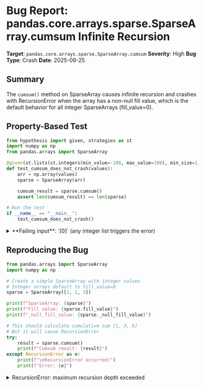 # Bug Report: pandas.core.arrays.sparse.SparseArray.cumsum Infinite Recursion

**Target**: `pandas.core.arrays.sparse.SparseArray.cumsum`
**Severity**: High
**Bug Type**: Crash
**Date**: 2025-09-25

## Summary

The `cumsum()` method on SparseArray causes infinite recursion and crashes with RecursionError when the array has a non-null fill value, which is the default behavior for all integer SparseArrays (fill_value=0).

## Property-Based Test

```python
from hypothesis import given, strategies as st
import numpy as np
from pandas.arrays import SparseArray

@given(st.lists(st.integers(min_value=-100, max_value=100), min_size=1, max_size=100))
def test_cumsum_does_not_crash(values):
    arr = np.array(values)
    sparse = SparseArray(arr)

    cumsum_result = sparse.cumsum()
    assert len(cumsum_result) == len(sparse)

# Run the test
if __name__ == "__main__":
    test_cumsum_does_not_crash()
```

<details>

<summary>
**Failing input**: `[0]` (any integer list triggers the error)
</summary>
```
  + Exception Group Traceback (most recent call last):
  |   File "/home/npc/pbt/agentic-pbt/worker_/57/hypo.py", line 15, in <module>
  |     test_cumsum_does_not_crash()
  |     ~~~~~~~~~~~~~~~~~~~~~~~~~~^^
  |   File "/home/npc/pbt/agentic-pbt/worker_/57/hypo.py", line 6, in test_cumsum_does_not_crash
  |     def test_cumsum_does_not_crash(values):
  |                    ^^^
  |   File "/home/npc/miniconda/lib/python3.13/site-packages/hypothesis/core.py", line 2124, in wrapped_test
  |     raise the_error_hypothesis_found
  | hypothesis.errors.FlakyFailure: Inconsistent results from replaying a test case!
  |   last: INTERESTING from RecursionError at /home/npc/miniconda/lib/python3.13/site-packages/pandas/core/dtypes/cast.py:1810
  |   this: INTERESTING from RecursionError at /home/npc/miniconda/lib/python3.13/site-packages/numpy/_core/getlimits.py:699 (3 sub-exceptions)
  +-+---------------- 1 ----------------
    | Traceback (most recent call last):
    |   File "/home/npc/miniconda/lib/python3.13/site-packages/hypothesis/core.py", line 1207, in _execute_once_for_engine
    |     result = self.execute_once(data)
    |   File "/home/npc/miniconda/lib/python3.13/site-packages/hypothesis/core.py", line 1147, in execute_once
    |     result = self.test_runner(data, run)
    |   File "/home/npc/miniconda/lib/python3.13/site-packages/hypothesis/core.py", line 822, in default_executor
    |     return function(data)
    |   File "/home/npc/miniconda/lib/python3.13/site-packages/hypothesis/core.py", line 1103, in run
    |     return test(*args, **kwargs)
    |   File "/home/npc/pbt/agentic-pbt/worker_/57/hypo.py", line 6, in test_cumsum_does_not_crash
    |     def test_cumsum_does_not_crash(values):
    |                    ^^^^^^^^^
    |   File "/home/npc/miniconda/lib/python3.13/site-packages/hypothesis/core.py", line 1012, in test
    |     result = self.test(*args, **kwargs)
    |   File "/home/npc/pbt/agentic-pbt/worker_/57/hypo.py", line 10, in test_cumsum_does_not_crash
    |     cumsum_result = sparse.cumsum()
    |   File "/home/npc/miniconda/lib/python3.13/site-packages/pandas/core/arrays/sparse/array.py", line 1550, in cumsum
    |     return SparseArray(self.to_dense()).cumsum()
    |            ~~~~~~~~~~~~~~~~~~~~~~~~~~~~~~~~~~~^^
    |   File "/home/npc/miniconda/lib/python3.13/site-packages/pandas/core/arrays/sparse/array.py", line 1550, in cumsum
    |     return SparseArray(self.to_dense()).cumsum()
    |            ~~~~~~~~~~~~~~~~~~~~~~~~~~~~~~~~~~~^^
    |   File "/home/npc/miniconda/lib/python3.13/site-packages/pandas/core/arrays/sparse/array.py", line 1550, in cumsum
    |     return SparseArray(self.to_dense()).cumsum()
    |            ~~~~~~~~~~~~~~~~~~~~~~~~~~~~~~~~~~~^^
    |   [Previous line repeated 1990 more times]
    |   File "/home/npc/miniconda/lib/python3.13/site-packages/pandas/core/arrays/sparse/array.py", line 495, in __init__
    |     self._dtype = SparseDtype(sparse_values.dtype, fill_value)
    |                   ~~~~~~~~~~~^^^^^^^^^^^^^^^^^^^^^^^^^^^^^^^^^
    |   File "/home/npc/miniconda/lib/python3.13/site-packages/pandas/core/dtypes/dtypes.py", line 1689, in __init__
    |     self._check_fill_value()
    |     ~~~~~~~~~~~~~~~~~~~~~~^^
    |   File "/home/npc/miniconda/lib/python3.13/site-packages/pandas/core/dtypes/dtypes.py", line 1777, in _check_fill_value
    |     if not can_hold_element(dummy, val):
    |            ~~~~~~~~~~~~~~~~^^^^^^^^^^^^
    |   File "/home/npc/miniconda/lib/python3.13/site-packages/pandas/core/dtypes/cast.py", line 1772, in can_hold_element
    |     np_can_hold_element(dtype, element)
    |     ~~~~~~~~~~~~~~~~~~~^^^^^^^^^^^^^^^^
    |   File "/home/npc/miniconda/lib/python3.13/site-packages/pandas/core/dtypes/cast.py", line 1810, in np_can_hold_element
    |     info = np.iinfo(dtype)
    | RecursionError: maximum recursion depth exceeded
    +---------------- 2 ----------------
    | Traceback (most recent call last):
    |   File "/home/npc/miniconda/lib/python3.13/site-packages/hypothesis/core.py", line 1207, in _execute_once_for_engine
    |     result = self.execute_once(data)
    |   File "/home/npc/miniconda/lib/python3.13/site-packages/hypothesis/core.py", line 1147, in execute_once
    |     result = self.test_runner(data, run)
    |   File "/home/npc/miniconda/lib/python3.13/site-packages/hypothesis/core.py", line 822, in default_executor
    |     return function(data)
    |   File "/home/npc/miniconda/lib/python3.13/site-packages/hypothesis/core.py", line 1103, in run
    |     return test(*args, **kwargs)
    |   File "/home/npc/pbt/agentic-pbt/worker_/57/hypo.py", line 6, in test_cumsum_does_not_crash
    |     def test_cumsum_does_not_crash(values):
    |                    ^^^^^^^^^
    |   File "/home/npc/miniconda/lib/python3.13/site-packages/hypothesis/core.py", line 1012, in test
    |     result = self.test(*args, **kwargs)
    |   File "/home/npc/pbt/agentic-pbt/worker_/57/hypo.py", line 10, in test_cumsum_does_not_crash
    |     cumsum_result = sparse.cumsum()
    |   File "/home/npc/miniconda/lib/python3.13/site-packages/pandas/core/arrays/sparse/array.py", line 1550, in cumsum
    |     return SparseArray(self.to_dense()).cumsum()
    |            ~~~~~~~~~~~~~~~~~~~~~~~~~~~~~~~~~~~^^
    |   File "/home/npc/miniconda/lib/python3.13/site-packages/pandas/core/arrays/sparse/array.py", line 1550, in cumsum
    |     return SparseArray(self.to_dense()).cumsum()
    |            ~~~~~~~~~~~~~~~~~~~~~~~~~~~~~~~~~~~^^
    |   File "/home/npc/miniconda/lib/python3.13/site-packages/pandas/core/arrays/sparse/array.py", line 1550, in cumsum
    |     return SparseArray(self.to_dense()).cumsum()
    |            ~~~~~~~~~~~~~~~~~~~~~~~~~~~~~~~~~~~^^
    |   [Previous line repeated 1989 more times]
    |   File "/home/npc/miniconda/lib/python3.13/site-packages/pandas/core/arrays/sparse/array.py", line 495, in __init__
    |     self._dtype = SparseDtype(sparse_values.dtype, fill_value)
    |                   ~~~~~~~~~~~^^^^^^^^^^^^^^^^^^^^^^^^^^^^^^^^^
    |   File "/home/npc/miniconda/lib/python3.13/site-packages/pandas/core/dtypes/dtypes.py", line 1689, in __init__
    |     self._check_fill_value()
    |     ~~~~~~~~~~~~~~~~~~~~~~^^
    |   File "/home/npc/miniconda/lib/python3.13/site-packages/pandas/core/dtypes/dtypes.py", line 1777, in _check_fill_value
    |     if not can_hold_element(dummy, val):
    |            ~~~~~~~~~~~~~~~~^^^^^^^^^^^^
    |   File "/home/npc/miniconda/lib/python3.13/site-packages/pandas/core/dtypes/cast.py", line 1772, in can_hold_element
    |     np_can_hold_element(dtype, element)
    |     ~~~~~~~~~~~~~~~~~~~^^^^^^^^^^^^^^^^
    |   File "/home/npc/miniconda/lib/python3.13/site-packages/pandas/core/dtypes/cast.py", line 1810, in np_can_hold_element
    |     info = np.iinfo(dtype)
    |   File "/home/npc/miniconda/lib/python3.13/site-packages/numpy/_core/getlimits.py", line 699, in __init__
    |     try:
    |     ...<2 lines>...
    |         self.dtype = numeric.dtype(type(int_type))
    | RecursionError: maximum recursion depth exceeded
    +---------------- 3 ----------------
    | Traceback (most recent call last):
    |   File "/home/npc/miniconda/lib/python3.13/site-packages/hypothesis/core.py", line 1207, in _execute_once_for_engine
    |     result = self.execute_once(data)
    |   File "/home/npc/miniconda/lib/python3.13/site-packages/hypothesis/core.py", line 1147, in execute_once
    |     result = self.test_runner(data, run)
    |   File "/home/npc/miniconda/lib/python3.13/site-packages/hypothesis/core.py", line 822, in default_executor
    |     return function(data)
    |   File "/home/npc/miniconda/lib/python3.13/site-packages/hypothesis/core.py", line 1103, in run
    |     return test(*args, **kwargs)
    |   File "/home/npc/pbt/agentic-pbt/worker_/57/hypo.py", line 6, in test_cumsum_does_not_crash
    |     def test_cumsum_does_not_crash(values):
    |                    ^^^^^^^^^
    |   File "/home/npc/miniconda/lib/python3.13/site-packages/hypothesis/core.py", line 1012, in test
    |     result = self.test(*args, **kwargs)
    |   File "/home/npc/pbt/agentic-pbt/worker_/57/hypo.py", line 10, in test_cumsum_does_not_crash
    |     cumsum_result = sparse.cumsum()
    |   File "/home/npc/miniconda/lib/python3.13/site-packages/pandas/core/arrays/sparse/array.py", line 1550, in cumsum
    |     return SparseArray(self.to_dense()).cumsum()
    |            ~~~~~~~~~~~~~~~~~~~~~~~~~~~~~~~~~~~^^
    |   File "/home/npc/miniconda/lib/python3.13/site-packages/pandas/core/arrays/sparse/array.py", line 1550, in cumsum
    |     return SparseArray(self.to_dense()).cumsum()
    |            ~~~~~~~~~~~~~~~~~~~~~~~~~~~~~~~~~~~^^
    |   File "/home/npc/miniconda/lib/python3.13/site-packages/pandas/core/arrays/sparse/array.py", line 1550, in cumsum
    |     return SparseArray(self.to_dense()).cumsum()
    |            ~~~~~~~~~~~~~~~~~~~~~~~~~~~~~~~~~~~^^
    |   [Previous line repeated 1989 more times]
    |   File "/home/npc/miniconda/lib/python3.13/site-packages/pandas/core/arrays/sparse/array.py", line 495, in __init__
    |     self._dtype = SparseDtype(sparse_values.dtype, fill_value)
    |                   ~~~~~~~~~~~^^^^^^^^^^^^^^^^^^^^^^^^^^^^^^^^^
    |   File "/home/npc/miniconda/lib/python3.13/site-packages/pandas/core/dtypes/dtypes.py", line 1689, in __init__
    |     self._check_fill_value()
    |     ~~~~~~~~~~~~~~~~~~~~~~^^
    |   File "/home/npc/miniconda/lib/python3.13/site-packages/pandas/core/dtypes/dtypes.py", line 1777, in _check_fill_value
    |     if not can_hold_element(dummy, val):
    |            ~~~~~~~~~~~~~~~~^^^^^^^^^^^^
    |   File "/home/npc/miniconda/lib/python3.13/site-packages/pandas/core/dtypes/cast.py", line 1772, in can_hold_element
    |     np_can_hold_element(dtype, element)
    |     ~~~~~~~~~~~~~~~~~~~^^^^^^^^^^^^^^^^
    |   File "/home/npc/miniconda/lib/python3.13/site-packages/pandas/core/dtypes/cast.py", line 1810, in np_can_hold_element
    |     info = np.iinfo(dtype)
    |   File "/home/npc/miniconda/lib/python3.13/site-packages/numpy/_core/getlimits.py", line 699, in __init__
    |     try:
    |     ...<2 lines>...
    |         self.dtype = numeric.dtype(type(int_type))
    | RecursionError: maximum recursion depth exceeded
    +------------------------------------
```
</details>

## Reproducing the Bug

```python
from pandas.arrays import SparseArray
import numpy as np

# Create a simple SparseArray with integer values
# Integer arrays default to fill_value=0
sparse = SparseArray([1, 2, 3])

print(f"SparseArray: {sparse}")
print(f"Fill value: {sparse.fill_value}")
print(f"_null_fill_value: {sparse._null_fill_value}")

# This should calculate cumulative sum [1, 3, 6]
# But it will cause RecursionError
try:
    result = sparse.cumsum()
    print(f"Cumsum result: {result}")
except RecursionError as e:
    print(f"\nRecursionError occurred!")
    print(f"Error: {e}")
```

<details>

<summary>
RecursionError: maximum recursion depth exceeded
</summary>
```
SparseArray: [1, 2, 3]
Fill: 0
IntIndex
Indices: array([0, 1, 2], dtype=int32)

Fill value: 0
_null_fill_value: False

RecursionError occurred!
Error: maximum recursion depth exceeded
```
</details>

## Why This Is A Bug

The cumsum() method is expected to compute the cumulative sum of array elements. For the input [1, 2, 3], it should return [1, 3, 6]. Instead, it crashes with infinite recursion.

The root cause is in the implementation at pandas/core/arrays/sparse/array.py lines 1549-1550:

```python
if not self._null_fill_value:
    return SparseArray(self.to_dense()).cumsum()
```

When a SparseArray has a non-null fill value (e.g., fill_value=0 for integer arrays, which is the default):
1. The condition `not self._null_fill_value` evaluates to True
2. The code converts the sparse array to a dense array with `self.to_dense()`
3. It creates a NEW SparseArray from the dense array
4. This new SparseArray inherits the same dtype and fill_value (0 for integers)
5. Therefore, the new SparseArray also has `_null_fill_value=False`
6. Calling `cumsum()` on it enters the same conditional branch
7. This creates another SparseArray and calls cumsum() again, causing infinite recursion

This bug affects ALL integer SparseArrays because they default to fill_value=0. It also affects any SparseArray explicitly created with a non-NA fill value. The cumsum operation is a fundamental array operation that should work on all valid inputs.

## Relevant Context

- **Affected versions**: Current pandas implementation
- **Default behavior**: When creating a SparseArray from integer data, pandas automatically sets fill_value=0
- **Working case**: SparseArrays with NaN fill_value (e.g., float arrays) work correctly because `_null_fill_value` is True for NaN
- **Impact**: This makes cumsum completely unusable for the most common case of integer sparse arrays
- **Documentation**: The cumsum docstring mentions handling NA/null values but doesn't document this crash behavior

The `_null_fill_value` property (line 683-684) returns `self._dtype._is_na_fill_value`, which checks if the fill value is NA/NaN. For integer arrays with fill_value=0, this returns False, triggering the buggy code path.

## Proposed Fix

```diff
--- a/pandas/core/arrays/sparse/array.py
+++ b/pandas/core/arrays/sparse/array.py
@@ -1547,7 +1547,7 @@ class SparseArray(OpsMixin, PandasObject, ExtensionArray):
             raise ValueError(f"axis(={axis}) out of bounds")

         if not self._null_fill_value:
-            return SparseArray(self.to_dense()).cumsum()
+            return SparseArray(self.to_dense().cumsum())

         return SparseArray(
             self.sp_values.cumsum(),
```
